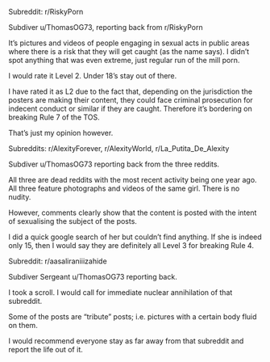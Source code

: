 Subreddit: r/RiskyPorn

Subdiver u/ThomasOG73, reporting back from r/RiskyPorn

It’s pictures and videos of people engaging in sexual acts in public areas where there is a risk that they will get caught (as the name says). I didn’t spot anything that was even extreme, just regular run of the mill porn. 

I would rate it Level 2. Under 18’s stay out of there.

I have rated it as L2 due to the fact that, depending on the jurisdiction the posters are making their content, they could face criminal prosecution for indecent conduct or similar if they are caught. Therefore it’s bordering on breaking Rule 7 of the TOS. 

That’s just my opinion however.



Subreddits: r/AlexityForever, r/AlexityWorld, r/La_Putita_De_Alexity

Subdiver u/ThomasOG73 reporting back from the three reddits. 

All three are dead reddits with the most recent activity being one year ago. All three feature photographs and videos of the same girl. There is no nudity. 

However, comments clearly show that the content is posted with the intent of sexualising the subject of the posts. 

I did a quick google search of her but couldn’t find anything. If she is indeed only 15, then I would say they are definitely all Level 3 for breaking Rule 4.



Subreddit: r/aasaliraniiizahide

Subdiver Sergeant u/ThomasOG73 reporting back. 

I took a scroll. I would call for immediate nuclear annihilation of that subreddit. 

Some of the posts are “tribute” posts; i.e. pictures with a certain body fluid on them. 

I would recommend everyone stay as far away from that subreddit and report the life out of it.